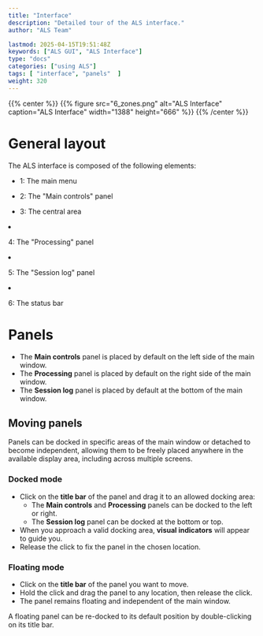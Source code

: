 ```yaml
---
title: "Interface"
description: "Detailed tour of the ALS interface."
author: "ALS Team"

lastmod: 2025-04-15T19:51:48Z
keywords: ["ALS GUI", "ALS Interface"]
type: "docs"
categories: ["using ALS"]
tags: [ "interface", "panels"  ]
weight: 320
---
```


{{% center %}}
{{% figure src="6_zones.png" 
alt="ALS Interface" 
caption="ALS Interface" 
width="1388" 
height="666" %}}
{{% /center %}}

# General layout

The ALS interface is composed of the following elements:

<div class="row">
  <div class="col-md-6">

- 1: The main menu  
- 2: The "Main controls" panel  
- 3: The central area  

  </div>
  <div class="col-md-6">
  
- 4: The "Processing" panel  
- 5: The "Session log" panel  
- 6: The status bar  

  </div>
</div>

# Panels

- The **Main controls** panel is placed by default on the left side of the main window.
- The **Processing** panel is placed by default on the right side of the main window.
- The **Session log** panel is placed by default at the bottom of the main window.

## Moving panels

Panels can be docked in specific areas of the main window or detached to become independent, allowing them to be freely placed anywhere in the available display area, including across multiple screens.

### Docked mode
  - Click on the **title bar** of the panel and drag it to an allowed docking area:
    - The **Main controls** and **Processing** panels can be docked to the left or right.
    - The **Session log** panel can be docked at the bottom or top.
  - When you approach a valid docking area, **visual indicators** will appear to guide you.
  - Release the click to fix the panel in the chosen location.

### Floating mode
  - Click on the **title bar** of the panel you want to move.
  - Hold the click and drag the panel to any location, then release the click.
  - The panel remains floating and independent of the main window.

A floating panel can be re-docked to its default position by double-clicking on its title bar.